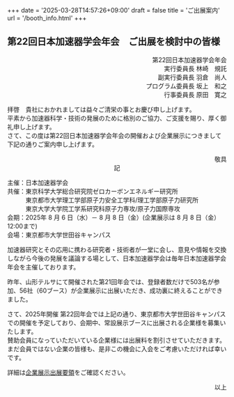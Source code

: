 +++
date = '2025-03-28T14:57:26+09:00'
draft = false
title = 'ご出展案内'
url = '/booth_info.html'
+++

## 第22回日本加速器学会年会　ご出展を検討中の皆様

<div style="text-align: right;">
第22回日本加速器学会年会<br>  
実行委員長 <span class="name">林崎　規託</span><br>
副実行委員長 <span class="name">羽倉　尚人</span><br>
プログラム委員長 <span class="name">坂上　和之</span><br>
行事委員長 <span class="name">原田　寛之</span><br>
</div>

拝啓　貴社におかれましては益々ご清栄の事とお慶び申し上げます。  
平素から加速器科学・技術の発展のために格別のご協力、ご支援を賜り、厚く御礼申し上げます。  
さて、この度は第22回日本加速器学会年会の開催および企業展示につきまして下記の通りご案内申し上げます。  

<div style="text-align: right;">敬具</div>

<div style="text-align: center;">記</div>

主催：日本加速器学会  
共催：東京科学大学総合研究院ゼロカーボンエネルギー研究所  
<span style="margin-left: 3em">東京都市大学理工学部原子力安全工学科/理工学部原子力研究所</span>  
<span style="margin-left: 3em">東京大学大学院工学系研究科原子力専攻/原子力国際専攻</span>  
会期：2025年 8 月 6 日（水）－ 8 月 8 日（金）(企業展示は 8 月 8 日（金）12:00まで)  
会場：東京都市大学世田谷キャンパス  

加速器研究とその応用に携わる研究者・技術者が一堂に会し、意見や情報を交換しながら今後の発展を議論する場として、日本加速器学会は毎年日本加速器学会年会を主催しております。

昨年、山形テルサにて開催された第21回年会では、登録者数だけで503名が参加、56社（60ブース）が企業展示に出展いただき、成功裏に終えることができました。

さて、2025年開催 第22回年会では上記の通り、東京都市大学世田谷キャンパスでの開催を予定しており、会期中、常設展示ブースに出展される企業様を募集いたします。  
賛助会員になっていただいている企業様には出展料を割引させていただきます。  
まだ会員ではない企業の皆様も、是非この機会に入会をご考慮いただければ幸いです。

詳細は[企業展示出展要領](./company.html)をご確認ください。

<div style="text-align: right;">以上</div>